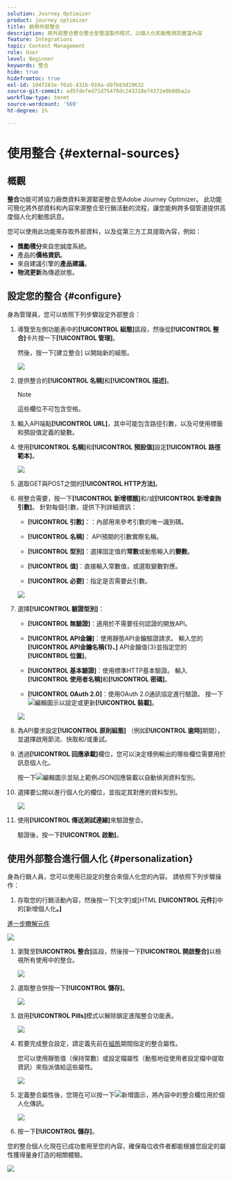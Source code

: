```yaml
---
solution: Journey Optimizer
product: journey optimizer
title: 啟用外部整合
description: 將外部整合整合整合至管道製作程式，以個人化和動態資訊豐富內容
feature: Integrations
topic: Content Management
role: User
level: Beginner
keywords: 整合
hide: true
hidefromtoc: true
exl-id: 104f283e-f6a5-431b-919a-d97b83d19632
source-git-commit: ad5fdefed71d75470dc243310e74372e0b08ba2a
workflow-type: tm+mt
source-wordcount: '569'
ht-degree: 1%

---
```


# 使用整合 {#external-sources}

## 概觀

**整合**&#x200B;功能可將協力廠商資料來源緊密整合至Adobe Journey Optimizer。 此功能可簡化將外部資料和內容來源整合至行銷活動的流程，讓您能夠跨多個管道提供高度個人化的動態訊息。

您可以使用此功能來存取外部資料，以及從第三方工具提取內容，例如：

* **獎勵積分**&#x200B;來自忠誠度系統。
* 產品的&#x200B;**價格資訊**。
* 來自建議引擎的&#x200B;**產品建議**。
* **物流更新**&#x200B;為傳遞狀態。

## 設定您的整合 {#configure}

身為管理員，您可以依照下列步驟設定外部整合：

1. 導覽至左側功能表中的&#x200B;**[!UICONTROL 組態]**&#x200B;區段，然後從&#x200B;**[!UICONTROL 整合]**&#x200B;卡片按一下&#x200B;**[!UICONTROL 管理]**。

   然後，按一下[建立整合] **&#x200B;**&#x200B;以開始新的組態。

   ![](assets/external-integration-config-1.png)

1. 提供整合的&#x200B;**[!UICONTROL 名稱]**&#x200B;和&#x200B;**[!UICONTROL 描述]**。

   >[!NOTE]
   >
   >這些欄位不可包含空格。

1. 輸入API端點&#x200B;**[!UICONTROL URL]**，其中可能包含路徑引數，以及可使用標籤和預設值定義的變數。

1. 使用&#x200B;**[!UICONTROL 名稱]**&#x200B;和&#x200B;**[!UICONTROL 預設值]**&#x200B;設定&#x200B;**[!UICONTROL 路徑範本]**。

   ![](assets/external-integration-config-2.png)

1. 選取GET與POST之間的&#x200B;**[!UICONTROL HTTP方法]**。

1. 視整合需要，按一下&#x200B;**[!UICONTROL 新增標題]**&#x200B;和/或&#x200B;**[!UICONTROL 新增查詢引數]**。 針對每個引數，提供下列詳細資訊：

   * **[!UICONTROL 引數]**：：內部用來參考引數的唯一識別碼。

   * **[!UICONTROL 名稱]**： API預期的引數實際名稱。

   * **[!UICONTROL 型別]**：選擇固定值的&#x200B;**常數**&#x200B;或動態輸入的&#x200B;**變數**。

   * **[!UICONTROL 值]**：直接輸入常數值，或選取變數對應。

   * **[!UICONTROL 必要]**：指定是否需要此引數。

   ![](assets/external-integration-config-3.png)

1. 選擇&#x200B;**[!UICONTROL 驗證型別]**：

   * **[!UICONTROL 無驗證]**：適用於不需要任何認證的開放API。

   * **[!UICONTROL API金鑰]**：使用靜態API金鑰驗證請求。 輸入您的&#x200B;**[!UICONTROL API金鑰名稱{1&#x200B;}、]** API金鑰值{3&#x200B;}並指定您的&#x200B;**[!UICONTROL 位置]**。**&#x200B;**

   * **[!UICONTROL 基本驗證]**：使用標準HTTP基本驗證。 輸入&#x200B;**[!UICONTROL 使用者名稱]**&#x200B;和&#x200B;**[!UICONTROL 密碼]**。

   * **[!UICONTROL OAuth 2.0]**：使用OAuth 2.0通訊協定進行驗證。 按一下![編輯](assets/do-not-localize/Smock_Edit_18_N.svg)圖示以設定或更新&#x200B;**[!UICONTROL 裝載]**。

   ![](assets/external-integration-config-4.png)

1. 為API要求設定&#x200B;**[!UICONTROL 原則組態]** （例如&#x200B;**[!UICONTROL 逾時]**&#x200B;期間），並選擇啟用節流、快取和/或重試。

1. 透過&#x200B;**[!UICONTROL 回應承載]**&#x200B;欄位，您可以決定樣例輸出的哪些欄位需要用於訊息個人化。

   按一下![編輯](assets/do-not-localize/Smock_Edit_18_N.svg)圖示並貼上範例JSON回應裝載以自動偵測資料型別。

1. 選擇要公開以進行個人化的欄位，並指定其對應的資料型別。

   ![](assets/external-integration-config-5.png)

1. 使用&#x200B;**[!UICONTROL 傳送測試連線]**&#x200B;來驗證整合。

   驗證後，按一下&#x200B;**[!UICONTROL 啟動]**。

## 使用外部整合進行個人化 {#personalization}

身為行銷人員，您可以使用已設定的整合來個人化您的內容。 請依照下列步驟操作：

1. 存取您的行銷活動內容，然後按一下[文字]或[HTML **[!UICONTROL 元件]**]中的[新增個人化&#x200B;**。]**

[進一步瞭解元件](../email/content-components.md)

   ![](assets/external-integration-content-1.png)

1. 瀏覽至&#x200B;**[!UICONTROL 整合]**&#x200B;區段，然後按一下&#x200B;**[!UICONTROL 開啟整合]**&#x200B;以檢視所有使用中的整合。

   ![](assets/external-integration-content-2.png)

1. 選取整合併按一下&#x200B;**[!UICONTROL 儲存]**。

   ![](assets/external-integration-content-3.png)

1. 啟用&#x200B;**[!UICONTROL Pills]**&#x200B;模式以解除鎖定進階整合功能表。

   ![](assets/external-integration-content-4.png)

1. 若要完成整合設定，請定義先前在[組態](#configure)期間指定的整合屬性。

   您可以使用靜態值（保持常數）或設定檔屬性（動態地從使用者設定檔中提取資訊）來指派值給這些屬性。

   ![](assets/external-integration-content-5.png)

1. 定義整合屬性後，您現在可以按一下![新增](assets/do-not-localize/Smock_Add_18_N.svg)圖示，將內容中的整合欄位用於個人化傳訊。

   ![](assets/external-integration-content-6.png)

1. 按一下&#x200B;**[!UICONTROL 儲存]**。

您的整合個人化現在已成功套用至您的內容，確保每位收件者都能根據您設定的屬性獲得量身打造的相關體驗。

![](assets/external-integration-content-7.png)
